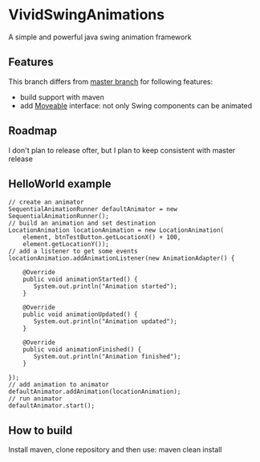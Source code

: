 # VividSwingAnimations

A simple and powerful java swing animation framework

## Features

This branch differs from [master branch](https://github.com/anormal81/VividSwingAnimations) for following features:

* build support with maven
* add [Moveable](src/main/java/de/anormalmedia/vividswinganimations/api/Moveable.java) interface: not only Swing components can be animated

## Roadmap

I don't plan to release ofter, but I plan to keep consistent with master release

## HelloWorld example


    // create an animator
 	SequentialAnimationRunner defaultAnimator = new SequentialAnimationRunner();
 	// build an animation and set destination
	LocationAnimation locationAnimation = new LocationAnimation(
		element, btnTestButton.getLocationX() + 100,
		element.getLocationY());
	// add a listener to get some events
	locationAnimation.addAnimationListener(new AnimationAdapter() {

	    @Override
	    public void animationStarted() {
		   System.out.println("Animation started");
	    }

	    @Override
	    public void animationUpdated() {
		   System.out.println("Animation updated");
	    }

	    @Override
	    public void animationFinished() {
		   System.out.println("Animation finished");
	    }

	});
    // add animation to animator
	defaultAnimator.addAnimation(locationAnimation);
    // run animator
	defaultAnimator.start();

## How to build

Install maven, clone repository and then use: maven clean install

